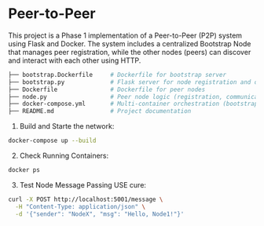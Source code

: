 # Peer-to-Peer
This project is a Phase 1 implementation of a Peer-to-Peer (P2P) system using Flask and Docker. The system includes a centralized Bootstrap Node that manages peer registration, while the other nodes (peers) can discover and interact with each other using HTTP.

```bash
├── bootstrap.Dockerfile     # Dockerfile for bootstrap server
├── bootstrap.py             # Flask server for node registration and discovery
├── Dockerfile               # Dockerfile for peer nodes
├── node.py                  # Peer node logic (registration, communication)
├── docker-compose.yml       # Multi-container orchestration (bootstrap + 12 nodes)
├── README.md                # Project documentation
```

1. Build and Starte the network:
```bash
docker-compose up --build
```

2. Check Running Containers: 
```bash
docker ps
```

3. Test Node Message Passing USE cure: 
```bash
curl -X POST http://localhost:5001/message \
  -H "Content-Type: application/json" \
  -d '{"sender": "NodeX", "msg": "Hello, Node1!"}'
```
